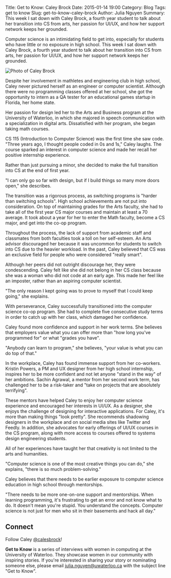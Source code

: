 Title: Get to Know: Caley Brock
Date: 2015-01-14 19:00
Category: Blog
Tags: get to know
Slug: get-to-know-caley-brock
Author: Julia Nguyen
Summary: This week I sat down with Caley Brock, a fourth year student to talk about her transition into CS from arts, her passion for UI/UX, and how her support network keeps her grounded.

Computer science is an intimidating field to get into, especially for students who have little or no exposure in high school. This week I sat down with Caley Brock, a fourth year student to talk about her transition into CS from arts, her passion for UI/UX, and how her support network keeps her grounded.

![Photo of Caley Brock](http://i725.photobucket.com/albums/ww252/itsjulianguyen/caley_brock_zpsd6b49556.png "Caley Brock")

Despite her involvement in mathletes and engineering club in high school, Caley never pictured herself as an engineer or computer scientist. Although there were no programming classes offered at her school, she got the opportunity to intern as a QA tester for an educational games startup in Florida, her home state.

Her passion for design led her to the Arts and Business program at the University of Waterloo, in which she majored in speech communication with a specialization in digital arts. Dissatisfied with her program, she began taking math courses.

CS 115 (Introduction to Computer Science) was the first time she saw code. "Three years ago, I thought people coded in 0s and 1s," Caley laughs. The course sparked an interest in computer science and made her recall her positive internship experience.

Rather than just pursuing a minor, she decided to make the full transition into CS at the end of first year.

"I can only go so far with design, but if I build things so many more doors open," she describes.

The transition was a rigorous process, as switching programs is "harder than switching schools". High school achievements are not put into consideration. On top of maintaining grades for the Arts faculty, she had to take all of the first year CS major courses and maintain at least a 70 average. It took about a year for her to enter the Math faculty, become a CS major, and get into the co-op program.

Throughout the process, the lack of support from academic staff and classmates from both faculties took a toll on her self-esteem. An Arts advisor discouraged her because it was uncommon for students to switch into CS due to the heavier workload. In the past, Caley believed that CS was an exclusive field for people who were considered "really smart".

Although her peers did not outright discourage her, they were condescending. Caley felt like she did not belong in her CS class because she was a woman who did not code at an early age. This made her feel like an imposter, rather than an aspiring computer scientist.

"The only reason I kept going was to prove to myself that I could keep going," she explains.

With perseverance, Caley successfully transitioned into the computer science co-op program. She had to complete five consecutive study terms in order to catch up with her class, which damaged her confidence.

Caley found more confidence and support in her work terms. She believes that employers value what you can offer more than "how long you've programmed for" or what "grades you have".

"Anybody can learn to program," she believes, "your value is what you can do top of that."

In the workplace, Caley has found immense support from her co-workers. Kristin Powers, a PM and UX designer from her high school internship, inspires her to be more confident and not let anyone "stand in the way" of her ambitions. Sachin Agrawal, a mentor from her second work term, has challenged her to be a risk-taker and "take on projects that are absolutely terrifying".

These mentors have helped Caley to enjoy her computer science experience and encouraged her interests in UI/UX. As a designer, she enjoys the challenge of designing for interactive applications. For Caley, it's more than making things "look pretty". She recommends shadowing designers in the workplace and on social media sites like Twitter and Feedly. In addition, she advocates for early offerings of UI/UX courses in the CS program, along with more access to courses offered to systems design engineering students.

All of her experiences have taught her that creativity is not limited to the arts and humanities.

"Computer science is one of the most creative things you can do," she explains, "there is so much problem-solving."

Caley believes that there needs to be earlier exposure to computer science education in high school through mentorships.

"There needs to be more one-on-one support and mentorships. When learning programming, it's frustrating to get an error and not know what to do. It doesn't mean you're stupid. You understand the concepts. Computer science is not just for men who sit in their basements and hack all day."

## Connect ##

Follow Caley [@calesbrock](http://twitter.com/calesbrock)!

**Get to Know** is a series of interviews with women in computing at the University of Waterloo. They showcase women in our community with inspiring stories. If you're interested in sharing your story or nominating someone else, please email <julia.nguyen@uwaterloo.ca> with the subject line "Get to Know".